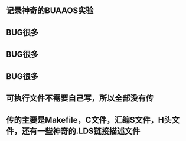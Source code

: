 ## 记录神奇的BUAAOS实验

## BUG很多

## BUG很多

## BUG很多

## 可执行文件不需要自己写，所以全部没有传

## 传的主要是Makefile，C文件，汇编S文件，H头文件，还有一些神奇的.LDS链接描述文件